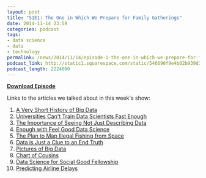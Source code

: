 ```yaml
---
layout: post
title: "S1E1: The One in Which We Prepare for Family Gatherings"
date: 2014-11-14 23:59
categories: podcast
tags:
- data science
- data
- technology
permalink: /news/2014/11/14/episode-1-the-one-in-which-we-prepare-for-family-gatherings
podcast_link: http://static1.squarespace.com/static/546690f9e4b02b939d34b2b1/546691b4e4b01fdff0c848ac/5466d94be4b0e9507b1b3a0c/1416026443274/Partially_Derivative_Episode_1.mp3
podcast_length: 2224000
---
```


[**Download Episode**](http://static1.squarespace.com/static/546690f9e4b02b939d34b2b1/546691b4e4b01fdff0c848ac/5466d94be4b0e9507b1b3a0c/1416026443274/Partially_Derivative_Episode_1.mp3)

Links to the articles we talked about in this week's show:

1.  [A Very Short History of Big
    Data](http://www.forbes.com/sites/gilpress/2013/05/09/a-very-short-history-of-big-data/)
2.  [Universities Can't Train Data Scientists Fast
    Enough](http://blogs.wsj.com/cio/2014/11/10/for-cios-universities-cant-train-data-scientists-fast-enough/)
3.  [The Importance of Seeing Not Just Describing
    Data](http://stats.cwslive.wiley.com/details/feature/6314441/Visualising-Statistics-The-importance-of-seeing-not-just-describing-data.html)
4.  [Enough with Feel Good Data
    Science](http://www.wired.com/2014/11/enough-with-feel-good-data-science/)
5.  [The Plan to Map Illegal Fishing from
    Space](http://www.wired.com/2014/11/plan-map-illegal-fishing-space/)
6.  [Data is Just a Clue to an End
    Truth](http://scholarlykitchen.sspnet.org/2014/11/14/data-is-just-a-clue-to-the-end-truth/)
7.  [Pictures of Big Data](http://bigdatapix.tumblr.com/)
8.  [Chart of
    Cousins](http://flowingdata.com/2014/11/05/chart-of-cousins/)
9.  [Data Science for Social Good Fellowship](http://dssg.io/)
10. [Predicting Airline
    Delays](http://hortonworks.com/blog/data-science-apacheh-hadoop-predicting-airline-delays/)
